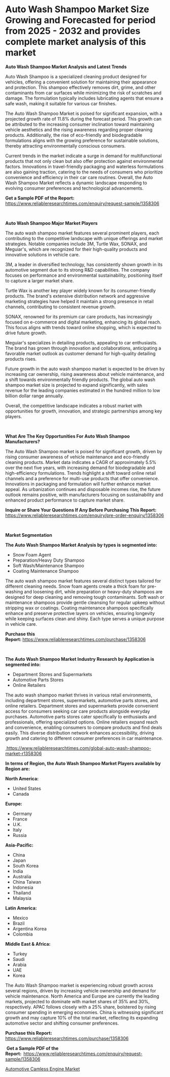<p><h1>Auto Wash Shampoo Market Size Growing and Forecasted for period from 2025 - 2032 and provides complete market analysis of this market</h1></p><p><strong>Auto Wash Shampoo Market Analysis and Latest Trends</strong></p>
<p><p>Auto Wash Shampoo is a specialized cleaning product designed for vehicles, offering a convenient solution for maintaining their appearance and protection. This shampoo effectively removes dirt, grime, and other contaminants from car surfaces while minimizing the risk of scratches and damage. The formulation typically includes lubricating agents that ensure a safe wash, making it suitable for various car finishes.</p><p>The Auto Wash Shampoo Market is poised for significant expansion, with a projected growth rate of 11.8% during the forecast period. This growth can be attributed to the increasing consumer inclination toward maintaining vehicle aesthetics and the rising awareness regarding proper cleaning products. Additionally, the rise of eco-friendly and biodegradable formulations aligns with the growing preference for sustainable solutions, thereby attracting environmentally conscious consumers.</p><p>Current trends in the market indicate a surge in demand for multifunctional products that not only clean but also offer protection against environmental factors. Innovations in travel-friendly packaging and waterless formulations are also gaining traction, catering to the needs of consumers who prioritize convenience and efficiency in their car care routines. Overall, the Auto Wash Shampoo Market reflects a dynamic landscape responding to evolving consumer preferences and technological advancements.</p></p>
<p><strong>Get a Sample PDF of the Report:&nbsp;</strong> <a href="https://www.reliableresearchtimes.com/enquiry/request-sample/1358306?utm_campaign=2931&utm_medium=2&utm_source=Github&utm_content=ia&utm_term=30032025&utm_id=auto-wash-shampoo">https://www.reliableresearchtimes.com/enquiry/request-sample/1358306</a></p>
<p>&nbsp;</p>
<p><strong>Auto Wash Shampoo Major Market Players</strong></p>
<p><p>The auto wash shampoo market features several prominent players, each contributing to the competitive landscape with unique offerings and market strategies. Notable companies include 3M, Turtle Wax, SONAX, and Meguiar's, which are recognized for their high-quality products and innovative solutions in vehicle care.</p><p>3M, a leader in diversified technology, has consistently shown growth in its automotive segment due to its strong R&D capabilities. The company focuses on performance and environmental sustainability, positioning itself to capture a larger market share. </p><p>Turtle Wax is another key player widely known for its consumer-friendly products. The brand's extensive distribution network and aggressive marketing strategies have helped it maintain a strong presence in retail channels, contributing to consistent revenue growth.</p><p>SONAX, renowned for its premium car care products, has increasingly focused on e-commerce and digital marketing, enhancing its global reach. This focus aligns with trends toward online shopping, which is expected to drive future growth. </p><p>Meguiar's specializes in detailing products, appealing to car enthusiasts. The brand has grown through innovation and collaborations, anticipating a favorable market outlook as customer demand for high-quality detailing products rises.</p><p>Future growth in the auto wash shampoo market is expected to be driven by increasing car ownership, rising awareness about vehicle maintenance, and a shift towards environmentally friendly products. The global auto wash shampoo market size is projected to expand significantly, with sales revenue for the leading companies estimated in the hundred million to low billion dollar range annually.</p><p>Overall, the competitive landscape indicates a robust market with opportunities for growth, innovation, and strategic partnerships among key players.</p></p>
<p>&nbsp;</p>
<p><strong>What Are The Key Opportunities For Auto Wash Shampoo Manufacturers?</strong></p>
<p><p>The Auto Wash Shampoo market is poised for significant growth, driven by rising consumer awareness of vehicle maintenance and eco-friendly cleaning products. Market data indicates a CAGR of approximately 5.5% over the next five years, with increasing demand for biodegradable and high-efficiency formulations. Trends highlight a shift toward online retail channels and a preference for multi-use products that offer convenience. Innovations in packaging and formulation will further enhance market appeal. As urbanization continues and disposable incomes rise, the future outlook remains positive, with manufacturers focusing on sustainability and enhanced product performance to capture market share.</p></p>
<p><strong>Inquire or Share Your Questions If Any Before Purchasing This Report:</strong> <a href="https://www.reliableresearchtimes.com/enquiry/pre-order-enquiry/1358306?utm_campaign=2931&utm_medium=2&utm_source=Github&utm_content=ia&utm_term=30032025&utm_id=auto-wash-shampoo">https://www.reliableresearchtimes.com/enquiry/pre-order-enquiry/1358306</a></p>
<p>&nbsp;</p>
<p><strong>Market Segmentation</strong></p>
<p><strong>The Auto Wash Shampoo Market Analysis by types is segmented into:</strong></p>
<p><ul><li>Snow Foam Agent</li><li>Preparation/Heavy Duty Shampoo</li><li>Soft Wash/Maintenance Shampoo</li><li>Coating Maintenance Shampoo</li></ul></p>
<p><p>The auto wash shampoo market features several distinct types tailored for different cleaning needs. Snow foam agents create a thick foam for pre-washing and loosening dirt, while preparation or heavy-duty shampoos are designed for deep cleaning and removing tough contaminants. Soft wash or maintenance shampoos provide gentle cleansing for regular upkeep without stripping wax or coatings. Coating maintenance shampoos specifically enhance and preserve protective layers on vehicles, ensuring longevity while keeping surfaces clean and shiny. Each type serves a unique purpose in vehicle care.</p></p>
<p><strong>Purchase this Report:&nbsp;</strong><a href="https://www.reliableresearchtimes.com/purchase/1358306?utm_campaign=2931&utm_medium=2&utm_source=Github&utm_content=ia&utm_term=30032025&utm_id=auto-wash-shampoo">https://www.reliableresearchtimes.com/purchase/1358306</a></p>
<p>&nbsp;</p>
<p><strong>The Auto Wash Shampoo Market Industry Research by Application is segmented into:</strong></p>
<p><ul><li>Department Stores and Supermarkets</li><li>Automotive Parts Stores</li><li>Online Retailers</li></ul></p>
<p><p>The auto wash shampoo market thrives in various retail environments, including department stores, supermarkets, automotive parts stores, and online retailers. Department stores and supermarkets provide convenient access for consumers seeking car care products alongside everyday purchases. Automotive parts stores cater specifically to enthusiasts and professionals, offering specialized options. Online retailers expand reach and convenience, enabling consumers to compare products and find deals easily. This diverse distribution network enhances accessibility, driving growth and catering to different consumer preferences in car maintenance.</p></p>
<p><a href="https://www.reliableresearchtimes.com/global-auto-wash-shampoo-market-r1358306?utm_campaign=2931&utm_medium=2&utm_source=Github&utm_content=ia&utm_term=30032025&utm_id=auto-wash-shampoo">&nbsp;https://www.reliableresearchtimes.com/global-auto-wash-shampoo-market-r1358306</a></p>
<p><strong>In terms of Region, the Auto Wash Shampoo Market Players available by Region are:</strong></p>
<p>
    <p> <strong> North America: </strong>
        <ul>
            <li>United States</li>
            <li>Canada</li>
        </ul>
        </p> 
    <p> <strong> Europe: </strong>
        <ul>
            <li>Germany</li>
            <li>France</li>
            <li>U.K.</li>
            <li>Italy</li>
            <li>Russia</li>
        </ul>
        </p> 
    <p> <strong> Asia-Pacific: </strong>
        <ul>
            <li>China</li>
            <li>Japan</li>
            <li>South Korea</li>
            <li>India</li>
            <li>Australia</li>
            <li>China Taiwan</li>
            <li>Indonesia</li>
            <li>Thailand</li>
            <li>Malaysia</li>
        </ul>
        </p> 
    <p> <strong> Latin America: </strong>
        <ul>
            <li>Mexico</li>
            <li>Brazil</li>
            <li>Argentina Korea</li>
            <li>Colombia</li>
        </ul>
        </p> 
    <p> <strong> Middle East & Africa: </strong>
        <ul>
            <li>Turkey</li>
            <li>Saudi</li>
            <li>Arabia</li>
            <li>UAE</li>
            <li>Korea</li>
        </ul>
    </p>
    </p>
<p><p>The Auto Wash Shampoo market is experiencing robust growth across several regions, driven by increasing vehicle ownership and demand for vehicle maintenance. North America and Europe are currently the leading markets, projected to dominate with market shares of 35% and 30%, respectively. APAC follows closely with a 25% share, bolstered by rising consumer spending in emerging economies. China is witnessing significant growth and may capture 10% of the total market, reflecting its expanding automotive sector and shifting consumer preferences.</p></p>
<p><strong>Purchase this Report: </strong><a href="https://www.reliableresearchtimes.com/purchase/1358306?utm_campaign=2931&utm_medium=2&utm_source=Github&utm_content=ia&utm_term=30032025&utm_id=auto-wash-shampoo">https://www.reliableresearchtimes.com/purchase/1358306</a></p>
<p>&nbsp;<strong>Get a Sample PDF of the Report:&nbsp;&nbsp;</strong><a href="https://www.reliableresearchtimes.com/enquiry/request-sample/1358306?utm_campaign=2931&utm_medium=2&utm_source=Github&utm_content=ia&utm_term=30032025&utm_id=auto-wash-shampoo">https://www.reliableresearchtimes.com/enquiry/request-sample/1358306</a></p>
<p><strong></strong></p>
<p><p><a href="https://github.com/dailyspunj47/Market-Research-Report-List-1/blob/main/automotive-camless-engine-market.md?utm_campaign=2931&utm_medium=2&utm_source=Github&utm_content=ia&utm_term=30032025&utm_id=auto-wash-shampoo">Automotive Camless Engine Market</a></p></p>